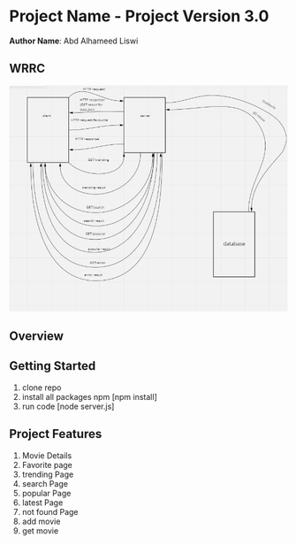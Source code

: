 # Project Name - Project Version 3.0

**Author Name**: Abd Alhameed Liswi

## WRRC

![image](/assets/WRRC3.png)

## Overview

## Getting Started

1. clone repo
2. install all packages npm [npm install]
3. run code [node server.js]

## Project Features

1. Movie Details
2. Favorite page
3. trending Page
4. search Page
5. popular Page
6. latest Page
7. not found Page
8. add movie
9. get movie
